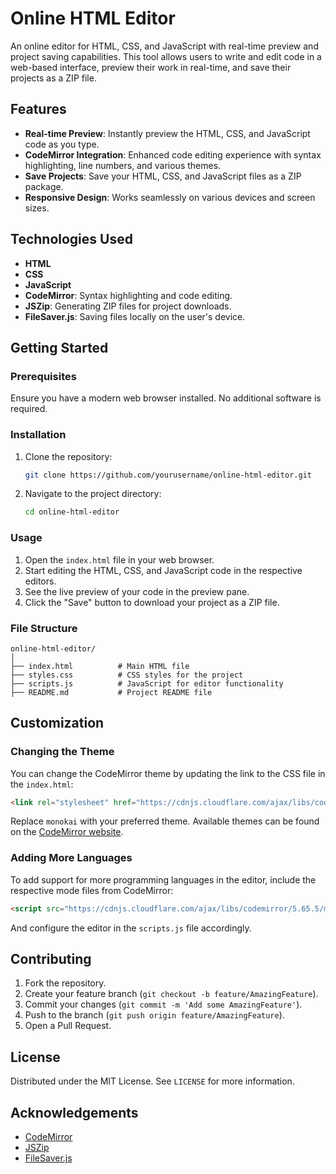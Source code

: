 
# Online HTML Editor

An online editor for HTML, CSS, and JavaScript with real-time preview and project saving capabilities. This tool allows users to write and edit code in a web-based interface, preview their work in real-time, and save their projects as a ZIP file.

## Features

- **Real-time Preview**: Instantly preview the HTML, CSS, and JavaScript code as you type.
- **CodeMirror Integration**: Enhanced code editing experience with syntax highlighting, line numbers, and various themes.
- **Save Projects**: Save your HTML, CSS, and JavaScript files as a ZIP package.
- **Responsive Design**: Works seamlessly on various devices and screen sizes.

## Technologies Used

- **HTML**
- **CSS**
- **JavaScript**
- **CodeMirror**: Syntax highlighting and code editing.
- **JSZip**: Generating ZIP files for project downloads.
- **FileSaver.js**: Saving files locally on the user's device.

## Getting Started

### Prerequisites

Ensure you have a modern web browser installed. No additional software is required.

### Installation

1. Clone the repository:
    ```sh
    git clone https://github.com/yourusername/online-html-editor.git
    ```
2. Navigate to the project directory:
    ```sh
    cd online-html-editor
    ```

### Usage

1. Open the `index.html` file in your web browser.
2. Start editing the HTML, CSS, and JavaScript code in the respective editors.
3. See the live preview of your code in the preview pane.
4. Click the "Save" button to download your project as a ZIP file.

### File Structure

```
online-html-editor/
│
├── index.html          # Main HTML file
├── styles.css          # CSS styles for the project
├── scripts.js          # JavaScript for editor functionality
├── README.md           # Project README file

```

## Customization

### Changing the Theme

You can change the CodeMirror theme by updating the link to the CSS file in the `index.html`:

```html
<link rel="stylesheet" href="https://cdnjs.cloudflare.com/ajax/libs/codemirror/5.65.5/theme/monokai.min.css">
```

Replace `monokai` with your preferred theme. Available themes can be found on the [CodeMirror website](https://codemirror.net/).

### Adding More Languages

To add support for more programming languages in the editor, include the respective mode files from CodeMirror:

```html
<script src="https://cdnjs.cloudflare.com/ajax/libs/codemirror/5.65.5/mode/python/python.min.js"></script>
```

And configure the editor in the `scripts.js` file accordingly.

## Contributing

1. Fork the repository.
2. Create your feature branch (`git checkout -b feature/AmazingFeature`).
3. Commit your changes (`git commit -m 'Add some AmazingFeature'`).
4. Push to the branch (`git push origin feature/AmazingFeature`).
5. Open a Pull Request.

## License

Distributed under the MIT License. See `LICENSE` for more information.

## Acknowledgements

- [CodeMirror](https://codemirror.net/)
- [JSZip](https://stuk.github.io/jszip/)
- [FileSaver.js](https://github.com/eligrey/FileSaver.js)
